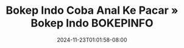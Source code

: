 --- 
title: "Bokep Indo Coba Anal Ke Pacar » Bokep Indo BOKEPINFO"
description: "video bokep Bokep Indo Coba Anal Ke Pacar » Bokep Indo BOKEPINFO yandex video full terbaru"
date: 2024-11-23T01:01:58-08:00
file_code: "69qlcyhpnkk8"
draft: false
cover: "2b7duakr1bfkbir6.jpg"
tags: ["Bokep", "Indo", "Coba", "Anal", "Pacar", "Bokep", "Indo", "BOKEPINFO", "bokep-indo", "bokep-viral", "bokep-ig"]
length: 650
fld_id: "1483139"
foldername: "Anal indo"
categories: ["Anal indo"]
views: 0
---